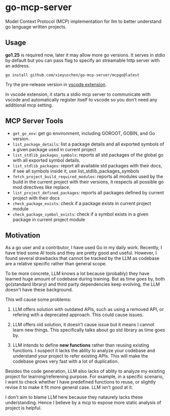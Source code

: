 # go-mcp-server

Model Context Protocol (MCP) implementation for llm to better understand go language written projects.

## Usage

**go1.25** is required now, later it may allow more go versions. It serves in stdio by default but you can pass flag to specify
an streamable http server with an address.

```
go install github.com/xieyuschen/go-mcp-server/mcpgo@latest
```

Try the pre-release version in [vscode extension](https://marketplace.visualstudio.com/items?itemName=go-mcp-server.go-mcp-server).

In vscode extension, it starts a stdio mcp server to communicate with vscode and automatically register itself to vscode
so you don't need any additional mcp setting.

## MCP Server Tools

- `get_go_env`: get go environment, including GOROOT, GOBIN, and Go version.
- `list_package_details`: list a package details and all exported symbols of a given package used in current project
- `list_stdlib_packages_symbols`: reports all std packages of the global go with all exported symbol details.
- `list_stdlib_packages`: report all available std packages with their docs, if see all symbols inside it, use list_stdlib_packages_symbols
- `fetch_project_build_required_modules`: reports all modules used by the build in the current project with their versions, it respects all possible go mod directives like replace.
- `list_project_defined_packages`: reports all packages defined by current project with their docs
- `check_package_exists`: check if a package exists in current project module
- `check_package_symbol_exists`: check if a symbol exists in a given package in current project module

## Motivation

As a go user and a contributor, I have used Go in my daily work. Recently, I have tried some AI tools and they are pretty good and useful.
However, I found several drawbacks that cannot be tracked by the LLM as codebase are a relative specific rather than general scope.

To be more concrete, LLM knows a lot because (probably) they have learned huge amount of codebase during training.
But as time goes by, both go(standard library) and third party dependencies keep evolving, the LLM doesn't have these background.

This will cause some problems:

1. LLM offers solution with outdated APIs, such as using a removed API, or refering with a deprecated approach. This could cause issues.

2. LLM offers old solution, it doesn't cause issue but it means I cannot learn new things. This specifically talks about go std library as time goes by.

3. LLM intends to define **new functions** rather than reusing existing functions. I suspect it lacks the ablity to analyze your codebase and understand your project to refer existing APIs. This will make the codebase grows very fast with a lot of duplication.

Besides the code generation, LLM also lacks of ablity to analyze my existing project for learning/referening purpose. For example, in a specific scenario,
I want to check whether I have predefined functions to reuse, or slightly revise it to make it fit more general case. LLM isn't good at it.

I don't aim to blame LLM here because they nataurely lacks these understanding. Hence I believe by a mcp to expose more static analysis of project is helpful.

